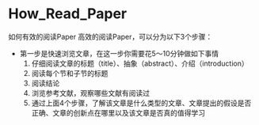 # How_Read_Paper
如何有效的阅读Paper
高效的阅读Paper，可以分为以下3个步骤：
* 第一步是快速浏览文章，在这一步你需要花5～10分钟做如下事情
  1. 仔细阅读文章的标题（title）、抽象（abstract）、介绍（introduction）
  2. 阅读每个节和子节的标题
  3. 阅读结论
  4. 浏览参考文献，观察哪些文献有阅读过
  5. 通过上面4个步骤，了解该文章是什么类型的文章、文章提出的假设是否正确、文章的创新点在哪里以及该文章是否真的值得学习
